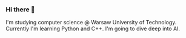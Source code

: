 ### Hi there 👋
I'm studying computer science @ Warsaw University of Technology. Currently I'm learning Python and C++. I'm going to dive deep into AI.

